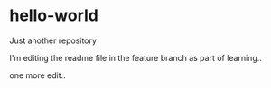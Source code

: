 # hello-world
Just another repository

I'm editing the readme file in the feature branch 
as part of learning..

one more edit..
